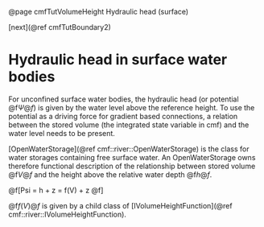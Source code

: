 @page cmfTutVolumeHeight Hydraulic head (surface)

 [next](@ref cmfTutBoundary2)

# Hydraulic head in surface water bodies

For unconfined surface water bodies, the hydraulic head (or potential
@f$\Psi@f$) is given by the water level above the reference height. To
use the potential as a driving force for gradient based connections, a
relation between the stored volume (the integrated state variable in
cmf) and the water level needs to be present.

[OpenWaterStorage](@ref cmf::river::OpenWaterStorage) is the class for
water storages containing free surface water. An OpenWaterStorage owns
therefore functional description of the relationship between stored
volume @f$V@f$ and the height above the relative water depth
@f$h@f$.


@f[Psi = h + z = f(V) + z @f]

@f$f(V)@f$ is given by a child class of [IVolumeHeightFunction](@ref cmf::river::IVolumeHeightFunction).


